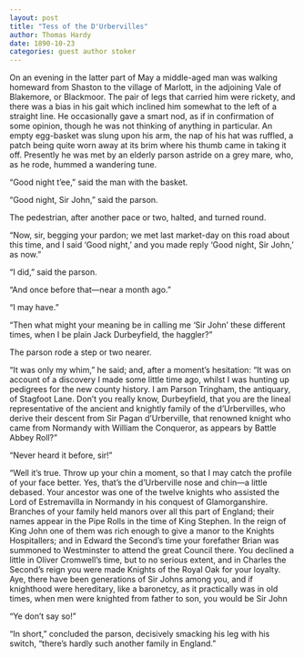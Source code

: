 ```yaml
---
layout: post
title: "Tess of the D'Urbervilles"
author: Thomas Hardy
date: 1890-10-23
categories: guest author stoker
---
```


On an evening in the latter part of May a middle-aged man was walking homeward
from Shaston to the village of Marlott, in the adjoining Vale of Blakemore, or
Blackmoor. The pair of legs that carried him<!--more--> were rickety, and there was a bias
in his gait which inclined him somewhat to the left of a straight line. He
occasionally gave a smart nod, as if in confirmation of some opinion, though he
was not thinking of anything in particular. An empty egg-basket was slung upon
his arm, the nap of his hat was ruffled, a patch being quite worn away at its
brim where his thumb came in taking it off. Presently he was met by an elderly
parson astride on a grey mare, who, as he rode, hummed a wandering tune.

“Good night t’ee,” said the man with the basket.

“Good night, Sir John,” said the parson.

The pedestrian, after another pace or two, halted, and turned round.

“Now, sir, begging your pardon; we met last market-day on this road about this
time, and I said ‘Good night,’ and you made reply ‘Good night, Sir John,’ as
now.”

“I did,” said the parson.

“And once before that—near a month ago.”

“I may have.”

“Then what might your meaning be in calling me ‘Sir John’ these different times,
when I be plain Jack Durbeyfield, the haggler?”

The parson rode a step or two nearer.

“It was only my whim,” he said; and, after a moment’s hesitation: “It was on
account of a discovery I made some little time ago, whilst I was hunting up
pedigrees for the new county history. I am Parson Tringham, the antiquary, of
Stagfoot Lane. Don’t you really know, Durbeyfield, that you are the lineal
representative of the ancient and knightly family of the d’Urbervilles, who
derive their descent from Sir Pagan d’Urberville, that renowned knight who came
from Normandy with William the Conqueror, as appears by Battle Abbey Roll?”

“Never heard it before, sir!”

“Well it’s true. Throw up your chin a moment, so that I may catch the profile of
your face better. Yes, that’s the d’Urberville nose and chin—a little debased.
Your ancestor was one of the twelve knights who assisted the Lord of
Estremavilla in Normandy in his conquest of Glamorganshire. Branches of your
family held manors over all this part of England; their names appear in the Pipe
Rolls in the time of King Stephen. In the reign of King John one of them was
rich enough to give a manor to the Knights Hospitallers; and in Edward the
Second’s time your forefather Brian was summoned to Westminster to attend the
great Council there. You declined a little in Oliver Cromwell’s time, but to no
serious extent, and in Charles the Second’s reign you were made Knights of the
Royal Oak for your loyalty. Aye, there have been generations of Sir Johns among
you, and if knighthood were hereditary, like a baronetcy, as it practically was
in old times, when men were knighted from father to son, you would be Sir John

“Ye don’t say so!”

“In short,” concluded the parson, decisively smacking his leg with his switch,
“there’s hardly such another family in England.”
